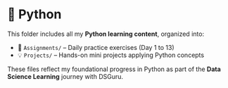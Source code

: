 # 🐍 Python

This folder includes all my **Python learning content**, organized into:

- 📘 `Assignments/` – Daily practice exercises (Day 1 to 13)
- 💡 `Projects/` – Hands-on mini projects applying Python concepts

These files reflect my foundational progress in Python as part of the **Data Science Learning** journey with DSGuru.

